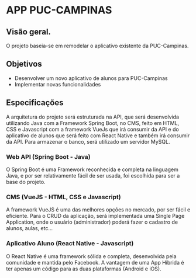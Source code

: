 # APP PUC-CAMPINAS

## Visão geral.
O projeto baseia-se em remodelar o aplicativo existente da PUC-Campinas.

## Objetivos
* Desenvolver um novo aplicativo de alunos para PUC-Campinas
* Implementar novas funcionalidades

## Especificações
A arquitetura do projeto será estruturada na API, que será desenvolvida utilizando Java com a Framework Spring Boot, no CMS, feito em HTML, CSS e Javascript com a framework VueJs que irá consumir da API e do aplicativo de alunos que será feito com React Native e também irá consumir da API. Para armazenar o banco, será utilizado um servidor MySQL.

### Web API (Spring Boot - Java)
O Spring Boot é uma Framework reconhecida e completa na linguagem Java, e por ser relativamente fácil de ser usada, foi escolhida para ser a base do projeto.

### CMS (VueJS - HTML, CSS e Javascript)
A framework VueJS é uma das melhores opções no mercado, por ser fácil e eficiente. Para o CRUD da aplicação, será implementada uma Single Page Application, onde o usuário (administrador) poderá fazer o cadastro de alunos, aulas, etc…

### Aplicativo Aluno (React Native - Javascript)
O React Native é uma framework sólida e completa, desenvolvida pela comunidade e mantida pelo Facebook. A vantagem de uma App Híbrida é ter apenas um código para as duas plataformas (Android e iOS).
